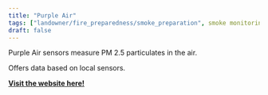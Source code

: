 ```yaml
---
title: "Purple Air"
tags: ["landowner/fire_preparedness/smoke_preparation", smoke monitoring]
draft: false
---
```


Purple Air sensors measure PM 2.5 particulates in the air. 

Offers data based on local sensors.

[**Visit the website here!**](https://map.purpleair.com/air-quality-standards-us-epa-aqi)

